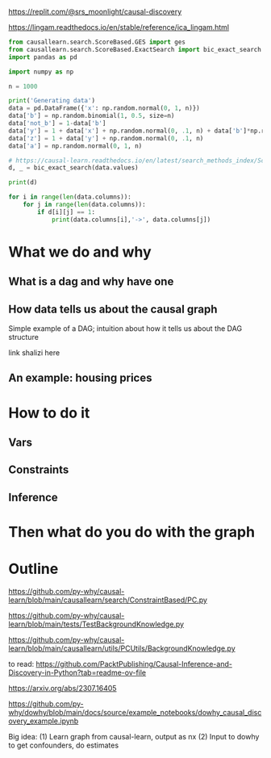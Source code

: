 https://replit.com/@srs_moonlight/causal-discovery

https://lingam.readthedocs.io/en/stable/reference/ica_lingam.html

```python
from causallearn.search.ScoreBased.GES import ges
from causallearn.search.ScoreBased.ExactSearch import bic_exact_search
import pandas as pd

import numpy as np

n = 1000

print('Generating data')
data = pd.DataFrame({'x': np.random.normal(0, 1, n)})
data['b'] = np.random.binomial(1, 0.5, size=n)
data['not_b'] = 1-data['b']
data['y'] = 1 + data['x'] + np.random.normal(0, .1, n) + data['b']*np.random.normal(0, .1, n)
data['z'] = 1 + data['y'] + np.random.normal(0, .1, n)
data['a'] = np.random.normal(0, 1, n)

# https://causal-learn.readthedocs.io/en/latest/search_methods_index/Score-based%20causal%20discovery%20methods/ExactSearch.html
d, _ = bic_exact_search(data.values) 

print(d)

for i in range(len(data.columns)):
    for j in range(len(data.columns)):
        if d[i][j] == 1:
            print(data.columns[i],'->', data.columns[j])
```

# What we do and why

## What is a dag and why have one

## How data tells us about the causal graph

Simple example of a DAG; intuition about how it tells us about the DAG structure

link shalizi here

## An example: housing prices

# How to do it

## Vars

## Constraints

## Inference

# Then what do you do with the graph

# Outline

https://github.com/py-why/causal-learn/blob/main/causallearn/search/ConstraintBased/PC.py

https://github.com/py-why/causal-learn/blob/main/tests/TestBackgroundKnowledge.py

https://github.com/py-why/causal-learn/blob/main/causallearn/utils/PCUtils/BackgroundKnowledge.py

to read: https://github.com/PacktPublishing/Causal-Inference-and-Discovery-in-Python?tab=readme-ov-file

https://arxiv.org/abs/2307.16405

https://github.com/py-why/dowhy/blob/main/docs/source/example_notebooks/dowhy_causal_discovery_example.ipynb

Big idea: (1) Learn graph from causal-learn, output as nx (2) Input to dowhy to get confounders, do estimates 
